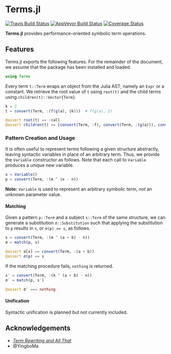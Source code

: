 # Terms.jl

[![Travis Build Status](https://travis-ci.com/HarrisonGrodin/Terms.jl.svg?branch=master)](https://travis-ci.com/HarrisonGrodin/Terms.jl)
[![AppVeyor Build Status](https://ci.appveyor.com/api/projects/status/rtaksxe4wu0j6xqv/branch/master?svg=true)](https://ci.appveyor.com/project/HarrisonGrodin/terms-jl/branch/master)
[![Coverage Status](https://coveralls.io/repos/github/HarrisonGrodin/Terms.jl/badge.svg?branch=master)](https://coveralls.io/github/HarrisonGrodin/Terms.jl?branch=master)

**Terms.jl** provides performance-oriented symbolic term operations.


## Features

Terms.jl exports the following features. For the remainder of the document, we assume that the package has been installed and loaded.

```julia
using Terms
```

Every term `t::Term` wraps an object from the Julia AST, namely an `Expr` or a constant. We retrieve the root value of `t` using `root(t)` and the child terms using `children(t)::Vector{Term}`.

```julia
k = 2
t = convert(Term, :(f(g(a), $k)))  # f(g(a), 2)

@assert root(t) == :call
@assert children(t) == [convert(Term, :f), convert(Term, :(g(a))), convert(Term, k)]
```


### Pattern Creation and Usage

It is often useful to represent terms following a given structure abstractly, leaving syntactic variables in place of an arbitrary term. Thus, we provide the `Variable` constructor as follows. Note that each call to `Variable` produces a unique new variable.

```julia
x = Variable()
p = convert(Term, :(m ^ $x - n))
```

**Note:** `Variable` is used to represent an arbitrary symbolic term, *not* an unknown parameter value.

#### Matching

Given a pattern `p::Term` and a subject `s::Term` of the same structure, we can generate a substitution `σ::Substitution` such that applying the substitution to `p` results in `s`, or `σ(p) == s`, as follows.

```julia
s = convert(Term, :(m ^ (a + b) - n))
σ = match(p, s)

@assert σ[x] == convert(Term, :(a + b))
@assert σ(p) == s
```

If the matching procedure fails, `nothing` is returned.

```julia
s′ = convert(Term, :(k ^ (a + b) - n))
σ′ = match(p, s′)

@assert σ′ === nothing
```

#### Unification

Syntactic unification is planned but not currently included.


## Acknowledgements
- [*Term Rewriting and All That*](https://www21.in.tum.de/~nipkow/TRaAT/)
- @YingboMa
